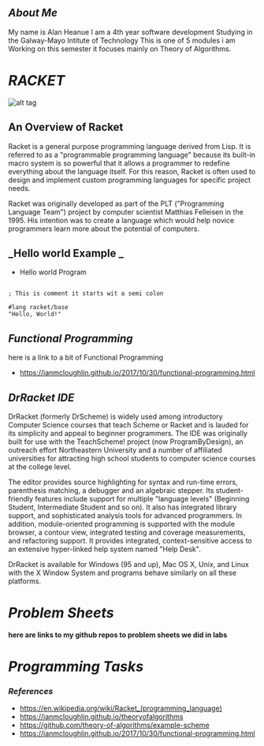 

## **_About Me_**

My name is Alan Heanue I am a 4th year software development Studying in the Galway-Mayo Intitute of Technology
This is one of 5 modules i am Working on this semester it focuses mainly on Theory of Algorithms.  

# **_RACKET_**

![alt tag](http://www.rmnd.net/wp-content/uploads/2015/03/185924.png)


## **__An Overview of Racket__**

Racket is a general purpose programming language derived from Lisp. It is referred to as a "programmable programming language" 
because its built-in macro system is so powerful that it allows a programmer to redefine everything about the language itself.
For this reason, Racket is often used to design and implement custom programming languages for specific project needs.

Racket was originally developed as part of the PLT ("Programming Language Team") project by computer scientist Matthias Felleisen in the 1995.
His intention was to create a language which would help novice programmers learn more about the potential of computers.


## **_Hello world Example _**

- Hello world Program 

```Racket

; This is comment it starts wit a semi colon 

#lang racket/base
"Hello, World!"

```
## **_Functional Programming_**
here is a link to a bit of Functional Programming 

- https://ianmcloughlin.github.io/2017/10/30/functional-programming.html


## **_DrRacket IDE_**
DrRacket (formerly DrScheme) is widely used among introductory Computer Science courses that teach Scheme or Racket and is lauded for its simplicity
and appeal to beginner programmers. The IDE was originally built for use with the TeachScheme! project (now ProgramByDesign), an outreach effort 
Northeastern University and a number of affiliated universities for attracting high school students to computer science courses at the college level.

The editor provides source highlighting for syntax and run-time errors, parenthesis matching, a debugger and an algebraic stepper.
Its student-friendly features include support for multiple "language levels" (Beginning Student, Intermediate Student and so on).
It also has integrated library support, and sophisticated analysis tools for advanced programmers.
In addition, module-oriented programming is supported with the module browser, a contour view, integrated testing and coverage measurements, and refactoring support.
It provides integrated, context-sensitive access to an extensive hyper-linked help system named "Help Desk".

DrRacket is available for Windows (95 and up), Mac OS X, Unix, and Linux with the X Window System and programs behave similarly on all these platforms.


# **_Problem Sheets_**

**here are links to my github repos to problem sheets we did in labs**

# **_Programming Tasks_**


### **_References_**
- https://en.wikipedia.org/wiki/Racket_(programming_language)
- https://ianmcloughlin.github.io/theoryofalgorithms
- https://github.com/theory-of-algorithms/example-scheme
- https://ianmcloughlin.github.io/2017/10/30/functional-programming.html
